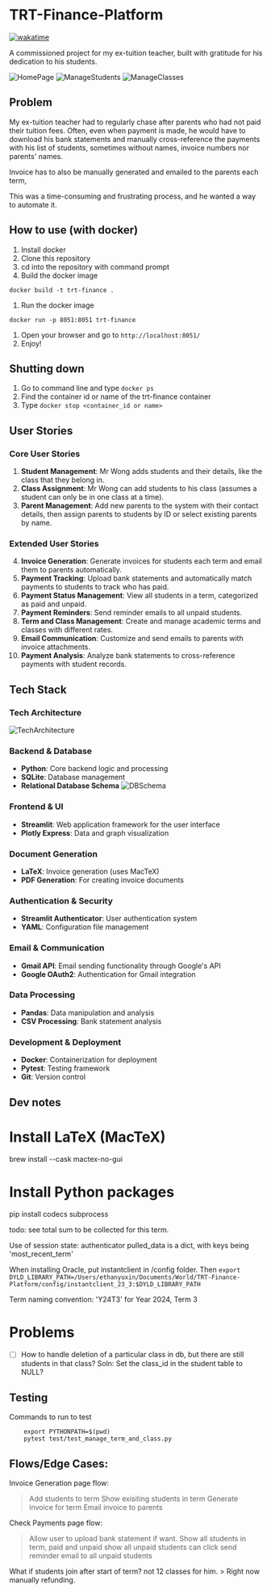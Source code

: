 # TRT-Finance-Platform
[![wakatime](https://wakatime.com/badge/user/018cc5a8-3c44-4f51-a6f0-5021ac41b5e1/project/f7854c92-64d6-42eb-9de2-b1109c3e0445.svg)](https://wakatime.com/badge/user/018cc5a8-3c44-4f51-a6f0-5021ac41b5e1/project/f7854c92-64d6-42eb-9de2-b1109c3e0445)

A commissioned project for my ex-tuition teacher, built with gratitude for his dedication to his students.

![HomePage](./public/images/f1.png)
![ManageStudents](./public/images/f2.png)
![ManageClasses](./public/images/f3.png)

## Problem
My ex-tuition teacher had to regularly chase after parents who had not paid their tuition fees. 
Often, even when payment is made, he would have to download his bank statements and manually cross-reference the payments with his list of students, sometimes without names, invoice numbers nor parents' names.

Invoice has to also be manually generated and emailed to the parents each term,

This was a time-consuming and frustrating process, and he wanted a way to automate it.


## How to use (with docker)
1. Install docker
1. Clone this repository
1. cd into the repository with command prompt
1. Build the docker image
```
docker build -t trt-finance .
```
1. Run the docker image
```
docker run -p 8051:8051 trt-finance
```
1. Open your browser and go to `http://localhost:8051/`
1. Enjoy!

## Shutting down
1. Go to command line and type `docker ps`
1. Find the container id or name of the trt-finance container
1. Type `docker stop <container_id or name>`


## User Stories

### Core User Stories
1. **Student Management**: Mr Wong adds students and their details, like the class that they belong in.
2. **Class Assignment**: Mr Wong can add students to his class (assumes a student can only be in one class at a time).
3. **Parent Management**: Add new parents to the system with their contact details, then assign parents to students by ID or select existing parents by name.

### Extended User Stories
4. **Invoice Generation**: Generate invoices for students each term and email them to parents automatically.
5. **Payment Tracking**: Upload bank statements and automatically match payments to students to track who has paid.
6. **Payment Status Management**: View all students in a term, categorized as paid and unpaid.
7. **Payment Reminders**: Send reminder emails to all unpaid students.
8. **Term and Class Management**: Create and manage academic terms and classes with different rates.
9. **Email Communication**: Customize and send emails to parents with invoice attachments.
10. **Payment Analysis**: Analyze bank statements to cross-reference payments with student records.

## Tech Stack

### Tech Architecture
![TechArchitecture](./public/images/f4.png)

### Backend & Database
- **Python**: Core backend logic and processing 
- **SQLite**: Database management 
- **Relational Database Schema**
![DBSchema](./public/images/DbSchema.png)

### Frontend & UI
- **Streamlit**: Web application framework for the user interface
- **Plotly Express**: Data and graph visualization

### Document Generation
- **LaTeX**: Invoice generation (uses MacTeX)
- **PDF Generation**: For creating invoice documents

### Authentication & Security
- **Streamlit Authenticator**: User authentication system
- **YAML**: Configuration file management

### Email & Communication
- **Gmail API**: Email sending functionality through Google's API
- **Google OAuth2**: Authentication for Gmail integration

### Data Processing
- **Pandas**: Data manipulation and analysis
- **CSV Processing**: Bank statement analysis

### Development & Deployment
- **Docker**: Containerization for deployment
- **Pytest**: Testing framework
- **Git**: Version control
<!-- 
### AI/ML Features
- **NVIDIA API**: AI-powered chatbot (TRT-GPT)
- **LangChain**: Conversational AI framework
- **Meta Llama 3.1**: Language model for the AI assistant
 -->

## Dev notes

# Install LaTeX (MacTeX)
brew install --cask mactex-no-gui

# Install Python packages
pip install codecs subprocess

todo: see total sum to be collected for this term.


Use of session state:
authenticator
pulled_data is a dict, with keys being 'most_recent_term'


When installing Oracle, put instantclient in /config folder. Then `export DYLD_LIBRARY_PATH=/Users/ethanyuxin/Documents/World/TRT-Finance-Platform/config/instantclient_23_3:$DYLD_LIBRARY_PATH`


Term naming convention: 'Y24T3' for Year 2024, Term 3

# Problems
- [ ] How to handle deletion of a particular class in db, but there are still students in that class? Soln: Set the class_id in the student table to NULL?


## Testing
Commands to run to test
```
    export PYTHONPATH=$(pwd)
    pytest test/test_manage_term_and_class.py
```


## Flows/Edge Cases:
Invoice Generation page flow:
> Add students to term
> Show exisiting students in term
> Generate invoice for term
> Email invoice to parents

Check Payments page flow:
> Allow user to upload bank statement if want. 
> Show all students in term, paid and unpaid
> show all unpaid students
> can click send reminder email to all unpaid students


What if students join after start of term? not 12 classes for him. > Right now manually refunding. 
